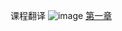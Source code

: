 
课程翻译
![image](https://github.com/weka-lishihui/dlt/blob/master/image/chapter01.jpg)
[第一章](超链接地址 "")
